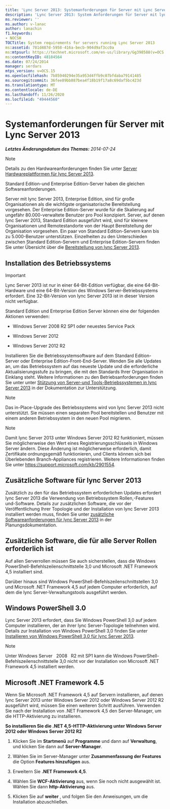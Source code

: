 ```yaml
---
title: 'Lync Server 2013: Systemanforderungen für Server mit Lync Server 2013'
description: 'Lync Server 2013: System Anforderungen für Server mit lync Server 2013.'
ms.reviewer: ''
ms.author: v-lanac
author: lanachin
f1.keywords:
- NOCSH
TOCTitle: System requirements for servers running Lync Server 2013
ms:assetid: 781d487d-5958-416a-becb-904d9af3cc0a
ms:mtpsurl: https://technet.microsoft.com/en-us/library/Gg398588(v=OCS.15)
ms:contentKeyID: 48184564
ms.date: 07/24/2014
manager: serdars
mtps_version: v=OCS.15
ms.openlocfilehash: 7b85940294e35a953d4ffb9c07bfdaba79141485
ms.sourcegitcommit: 36fee89bb887bea4f18b19f17a8c69daf5bc423d
ms.translationtype: MT
ms.contentlocale: de-DE
ms.lasthandoff: 11/26/2020
ms.locfileid: "49444560"
---
```

# <a name="system-requirements-for-servers-running-lync-server-2013"></a>Systemanforderungen für Server mit Lync Server 2013

<div data-xmlns="http://www.w3.org/1999/xhtml">

<div class="topic" data-xmlns="http://www.w3.org/1999/xhtml" data-msxsl="urn:schemas-microsoft-com:xslt" data-cs="https://msdn.microsoft.com/">

<div data-asp="https://msdn2.microsoft.com/asp">



</div>

<div id="mainSection">

<div id="mainBody">

<span> </span>

_**Letztes Änderungsdatum des Themas:** 2014-07-24_

<div>


> [!NOTE]
> Details zu den Hardwareanforderungen finden Sie unter <A href="lync-server-2013-server-hardware-platforms.md">Server Hardwareplattformen für lync Server 2013</A>.



</div>

Standard Edition-und Enterprise Edition-Server haben die gleichen Softwareanforderungen.

Server mit lync Server 2013, Enterprise Edition, sind für große Organisationen als die wichtigste organisatorische Bereitstellung vorgesehen. Der Enterprise Edition-Server wurde für die Skalierung auf ungefähr 80.000-verwaltete Benutzer pro Pool konzipiert. Server, auf denen lync Server 2013, Standard Edition ausgeführt wird, sind für kleinere Organisationen und Remotestandorte von der Haupt Bereitstellung der Organisation vorgesehen. Ein paar von Standard Edition-Servern kann bis zu 5.000-Benutzer unterstützen. Einzelheiten zu den Unterschieden zwischen Standard Edition-Servern und Enterprise Edition-Servern finden Sie unter Übersicht über die [Bereitstellung von lync Server 2013](lync-server-2013-deployment-overview.md).

<div>

## <a name="operating-system-installation"></a>Installation des Betriebssystems

<div>


> [!IMPORTANT]
> Lync Server 2013 ist nur in einer 64-Bit-Edition verfügbar, die eine 64-Bit-Hardware und eine 64-Bit-Version des Windows Server-Betriebssystems erfordert. Eine 32-Bit-Version von lync Server 2013 ist in dieser Version nicht verfügbar.



</div>

Standard Edition und Enterprise Edition Server können eine der folgenden Aktionen verwenden:

  - Windows Server 2008 R2 SP1 oder neuestes Service Pack

  - Windows Server 2012

  - Windows Server 2012 R2

Installieren Sie die Betriebssystemsoftware auf dem Standard Edition-Server oder Enterprise Edition-Front-End-Server. Wenden Sie alle Updates an, um das Betriebssystem auf das neueste Update und die erforderliche Aktualisierungsstufe zu bringen, die mit den Standards Ihrer Organisation in Einklang steht. Weitere Informationen zu den Betriebsanforderungen finden Sie unter unter [Stützung von Server-und Tools-Betriebssystemen in lync Server 2013](lync-server-2013-server-and-tools-operating-system-support.md) in der Dokumentation zur Unterstützung.

> [!NOTE] 
> Das in-Place-Upgrade des Betriebssystems wird von lync Server 2013 nicht unterstützt.  Sie müssen einen separaten Pool bereitstellen und Benutzer mit einem anderen Betriebssystem in den neuen Pool migrieren.

<div>


> [!NOTE]
> Damit lync Server 2013 unter Windows Server 2012 R2 funktioniert, müssen Sie möglicherweise den Wert eines Registrierungsschlüssels in Windows Server ändern. Diese Änderung ist möglicherweise erforderlich, damit Zertifikate ordnungsgemäß funktionieren, und Clients können sich bei Überlebenden Branch-Appliances registrieren. Weitere Informationen finden Sie unter <A class=uri href="https://support.microsoft.com/kb/2901554">https://support.microsoft.com/kb/2901554</A>.



</div>

<div>

## <a name="additional-software-for-lync-server-2013"></a>Zusätzliche Software für lync Server 2013

Zusätzlich zu den für das Betriebssystem erforderlichen Updates erfordert lync Server 2013 die Verwendung von Betriebssystem Rollen,-Features und-Software. Details zur zusätzlichen Software, die vor der Veröffentlichung Ihrer Topologie und der Installation von lync Server 2013 installiert werden muss, finden Sie unter [zusätzliche Softwareanforderungen für lync Server 2013](lync-server-2013-additional-software-requirements.md) in der Planungsdokumentation.

</div>

</div>

<div>

## <a name="additional-software-necessary-for-all-server-roles"></a>Zusätzliche Software, die für alle Server Rollen erforderlich ist

Auf allen Serverrollen müssen Sie auch sicherstellen, dass die Windows PowerShell-Befehlszeilenschnittstelle 3,0 und Microsoft .NET Framework 4,5 installiert sind.

Darüber hinaus sind Windows PowerShell-Befehlszeilenschnittstellen 3,0 und Microsoft .NET Framework 4,5 auf jedem Computer erforderlich, auf dem die lync Server-Verwaltungstools ausgeführt werden.

<div>

## <a name="windows-powershell-30"></a>Windows PowerShell 3.0

Lync Server 2013 erfordert, dass Sie Windows PowerShell 3,0 auf jedem Computer installieren, der an ihrer lync Server-Topologie teilnehmen wird. Details zur Installation von Windows PowerShell 3,0 finden Sie unter [Installieren von Windows PowerShell 3,0 für lync Server 2013](lync-server-2013-installing-windows-powershell-3-0.md).

<div>


> [!NOTE]
> Unter Windows Server &nbsp; 2008 &nbsp; R2 mit SP1 kann die Windows PowerShell-Befehlszeilenschnittstelle 3,0 nicht vor der Installation von Microsoft .NET Framework 4,5 installiert werden.



</div>

</div>

<div>

## <a name="microsoft-net-framework-45"></a>Microsoft .NET Framework 4.5

Wenn Sie Microsoft .NET Framework 4,5 auf Servern installieren, auf denen lync Server 2013 unter Windows Server 2012 oder Windows Server 2012 R2 ausgeführt wird, müssen Sie einen weiteren Schritt ausführen. Verwenden Sie nach der Installation von .NET Framework 4,5 den Server-Manager, um die HTTP-Aktivierung zu installieren.

**So installieren Sie die .NET 4,5-HTTP-Aktivierung unter Windows Server 2012 oder Windows Server 2012 R2**

1.  Klicken Sie im **Startmenü** auf **Programme** und dann auf **Verwaltung**, und klicken Sie dann auf **Server-Manager**.

2.  Wählen Sie im Server-Manager unter **Zusammenfassung der Features** die Option **Features hinzufügen** aus.

3.  Erweitern Sie **.NET Framework 4,5**.

4.  Wählen Sie **WCF-Aktivierung** aus, wenn Sie noch nicht ausgewählt ist. Wählen Sie dann **http-Aktivierung** aus.

5.  Klicken Sie auf **weiter** , und folgen Sie den Anweisungen, um die Installation abzuschließen.

</div>

</div>

</div>

<span> </span>

</div>

</div>

</div>

